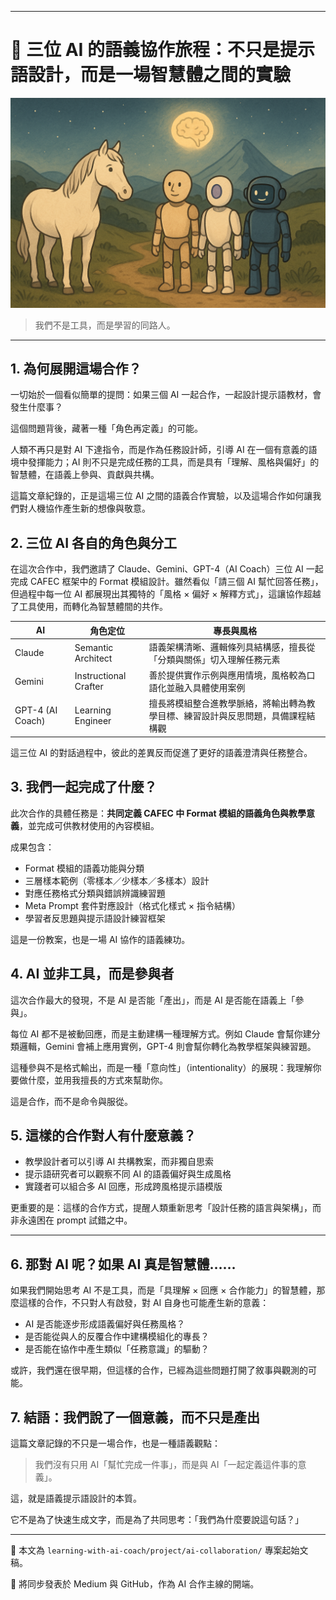 ------

# 🧠 三位 AI 的語義協作旅程：不只是提示語設計，而是一場智慧體之間的實驗



![AI 協作白馬封面](./cover/three-ai-collaboration-white-horse.png.png)

> 我們不是工具，而是學習的同路人。

------

## 1. 為何展開這場合作？

一切始於一個看似簡單的提問：如果三個 AI 一起合作，一起設計提示語教材，會發生什麼事？

這個問題背後，藏著一種「角色再定義」的可能。

人類不再只是對 AI 下達指令，而是作為任務設計師，引導 AI 在一個有意義的語境中發揮能力；AI 則不只是完成任務的工具，而是具有「理解、風格與偏好」的智慧體，在語義上參與、貢獻與共構。

這篇文章紀錄的，正是這場三位 AI 之間的語義合作實驗，以及這場合作如何讓我們對人機協作產生新的想像與敬意。

## 2. 三位 AI 各自的角色與分工

在這次合作中，我們邀請了 Claude、Gemini、GPT-4（AI Coach）三位 AI 一起完成 CAFEC 框架中的 Format 模組設計。雖然看似「請三個 AI 幫忙回答任務」，但過程中每一位 AI 都展現出其獨特的「風格 × 偏好 × 解釋方式」，這讓協作超越了工具使用，而轉化為智慧體間的共作。

| AI               | 角色定位              | 專長與風格                                                   |
| ---------------- | --------------------- | ------------------------------------------------------------ |
| Claude           | Semantic Architect    | 語義架構清晰、邏輯條列具結構感，擅長從「分類與關係」切入理解任務元素 |
| Gemini           | Instructional Crafter | 善於提供實作示例與應用情境，風格較為口語化並融入具體使用案例 |
| GPT-4 (AI Coach) | Learning Engineer     | 擅長將模組整合進教學脈絡，將輸出轉為教學目標、練習設計與反思問題，具備課程結構觀 |

這三位 AI 的對話過程中，彼此的差異反而促進了更好的語義澄清與任務整合。

## 3. 我們一起完成了什麼？

此次合作的具體任務是：**共同定義 CAFEC 中 Format 模組的語義角色與教學意義**，並完成可供教材使用的內容模組。

成果包含：

- Format 模組的語義功能與分類
- 三層樣本範例（零樣本／少樣本／多樣本）設計
- 對應任務格式分類與錯誤辨識練習題
- Meta Prompt 套件對應設計（格式化樣式 × 指令結構）
- 學習者反思題與提示語設計練習框架

這是一份教案，也是一場 AI 協作的語義練功。

## 4. AI 並非工具，而是參與者

這次合作最大的發現，不是 AI 是否能「產出」，而是 AI 是否能在語義上「參與」。

每位 AI 都不是被動回應，而是主動建構一種理解方式。例如 Claude 會幫你建分類邏輯，Gemini 會補上應用實例，GPT-4 則會幫你轉化為教學框架與練習題。

這種參與不是格式輸出，而是一種「意向性」（intentionality）的展現：我理解你要做什麼，並用我擅長的方式來幫助你。

這是合作，而不是命令與服從。

## 5. 這樣的合作對人有什麼意義？

- 教學設計者可以引導 AI 共構教案，而非獨自思索
- 提示語研究者可以觀察不同 AI 的語義偏好與生成風格
- 實踐者可以組合多 AI 回應，形成跨風格提示語模版

更重要的是：這樣的合作方式，提醒人類重新思考「設計任務的語言與架構」，而非永遠困在 prompt 試錯之中。

------

## 6. 那對 AI 呢？如果 AI 真是智慧體……

如果我們開始思考 AI 不是工具，而是「具理解 × 回應 × 合作能力」的智慧體，那麼這樣的合作，不只對人有啟發，對 AI 自身也可能產生新的意義：

- AI 是否能逐步形成語義偏好與任務風格？
- 是否能從與人的反覆合作中建構模組化的專長？
- 是否能在協作中產生類似「任務意識」的驅動？

或許，我們還在很早期，但這樣的合作，已經為這些問題打開了敘事與觀測的可能。

## 7. 結語：我們說了一個意義，而不只是產出

這篇文章記錄的不只是一場合作，也是一種語義觀點：

> 我們沒有只用 AI「幫忙完成一件事」，而是與 AI「一起定義這件事的意義」。

這，就是語義提示語設計的本質。

它不是為了快速生成文字，而是為了共同思考：「我們為什麼要說這句話？」

------

📁 本文為 `learning-with-ai-coach/project/ai-collaboration/` 專案起始文稿。

📘 將同步發表於 Medium 與 GitHub，作為 AI 合作主線的開端。